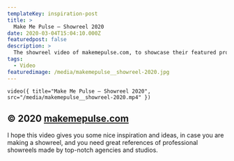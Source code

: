 ```yaml
---
templateKey: inspiration-post
title: >
  Make Me Pulse — Showreel 2020
date: 2020-03-04T15:04:10.000Z
featuredpost: false
description: >
  The showreel video of makemepulse.com, to showcase their featured projects and work on a gorgeous video.
tags:
  - Video
featuredimage: /media/makemepulse__showreel-2020.jpg
---
```


`video({ title="Make Me Pulse — Showreel 2020", src="/media/makemepulse__showreel-2020.mp4" })`

## © 2020 [makemepulse.com](https://www.makemepulse.com)

I hope this video gives you some nice inspiration and ideas, in case you are making a showreel, and you need great references of professional showreels made by top-notch agencies and studios.
